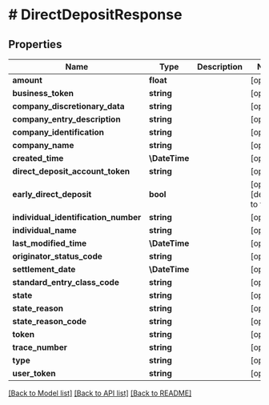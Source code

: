 # # DirectDepositResponse

## Properties

Name | Type | Description | Notes
------------ | ------------- | ------------- | -------------
**amount** | **float** |  | [optional]
**business_token** | **string** |  | [optional]
**company_discretionary_data** | **string** |  | [optional]
**company_entry_description** | **string** |  | [optional]
**company_identification** | **string** |  | [optional]
**company_name** | **string** |  | [optional]
**created_time** | **\DateTime** |  | [optional]
**direct_deposit_account_token** | **string** |  | [optional]
**early_direct_deposit** | **bool** |  | [optional] [default to false]
**individual_identification_number** | **string** |  | [optional]
**individual_name** | **string** |  | [optional]
**last_modified_time** | **\DateTime** |  | [optional]
**originator_status_code** | **string** |  | [optional]
**settlement_date** | **\DateTime** |  | [optional]
**standard_entry_class_code** | **string** |  | [optional]
**state** | **string** |  | [optional]
**state_reason** | **string** |  | [optional]
**state_reason_code** | **string** |  | [optional]
**token** | **string** |  | [optional]
**trace_number** | **string** |  | [optional]
**type** | **string** |  | [optional]
**user_token** | **string** |  | [optional]

[[Back to Model list]](../../README.md#models) [[Back to API list]](../../README.md#endpoints) [[Back to README]](../../README.md)
